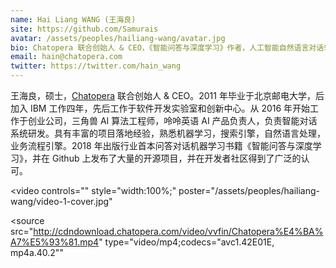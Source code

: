 ```yaml
---
name: Hai Liang WANG (王海良)
site: https://github.com/Samurais
avatar: /assets/peoples/hailiang-wang/avatar.jpg
bio: Chatopera 联合创始人 & CEO，《智能问答与深度学习》作者，人工智能自然语言对话领域资深专家
email: hain@chatopera.com
twitter: https://twitter.com/hain_wang
---
```


王海良，硕士，[Chatopera](https://www.chatopera.com/) 联合创始人 & CEO。2011 年毕业于北京邮电大学，后加入 IBM 工作四年，先后工作于软件开发实验室和创新中心。从 2016 年开始工作于创业公司，三角兽 AI 算法工程师，呤呤英语 AI 产品负责人，负责智能对话系统研发。具有丰富的项目落地经验，熟悉机器学习，搜索引擎，自然语言处理，业务流程引擎。2018 年出版行业首本问答对话机器学习书籍《智能问答与深度学习》，并在 Github 上发布了大量的开源项目，并在开发者社区得到了广泛的认可。

<video
controls=""
style="width:100%;"
poster="/assets/peoples/hailiang-wang/video-1-cover.jpg"

>

  <source
    src="http://cdndownload.chatopera.com/video/vvfin/Chatopera%E4%BA%A7%E5%93%81.mp4"
    type="video/mp4;codecs=&quot;avc1.42E01E, mp4a.40.2&quot;"
  >
</video>
